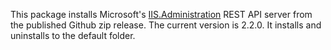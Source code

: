 This package installs Microsoft's [IIS.Administration](https://github.com/Microsoft/IIS.Administration) REST API server from the published Github zip release. The current version is 2.2.0. It installs and uninstalls to the default folder.
